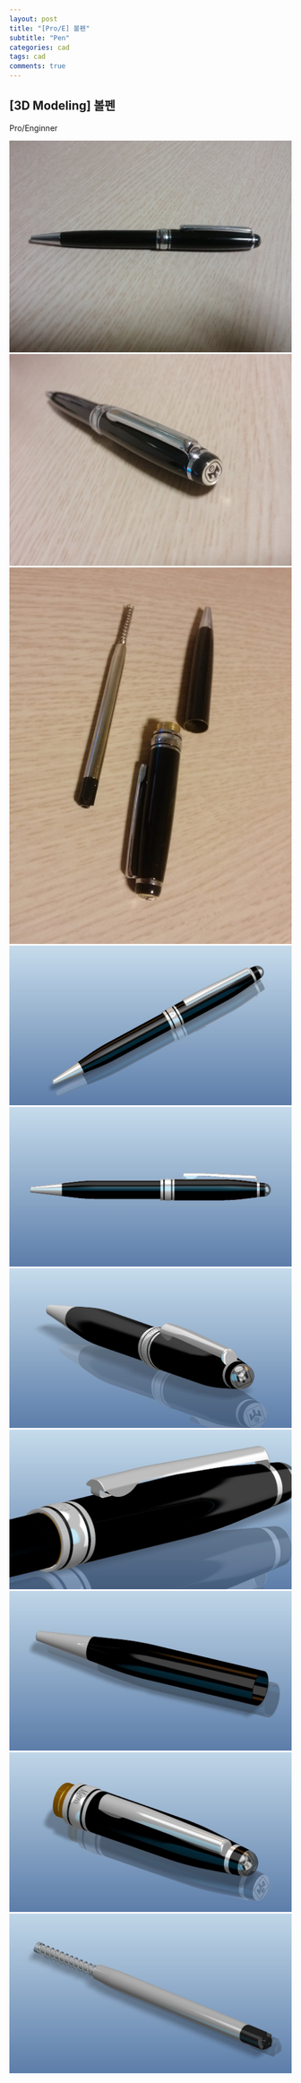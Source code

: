 ```yaml
---
layout: post
title: "[Pro/E] 볼펜"
subtitle: "Pen"
categories: cad
tags: cad
comments: true
---
```


## [3D Modeling] 볼펜
Pro/Enginner<br>

![Alt text](https://github.com/JeongJaeyoung0/JeongJaeyoung0.github.io/blob/master/assets/img/cad/pen_(1).JPG?raw=true)
![Alt text](https://github.com/JeongJaeyoung0/JeongJaeyoung0.github.io/blob/master/assets/img/cad/pen_(2).JPG?raw=true)
![Alt text](https://github.com/JeongJaeyoung0/JeongJaeyoung0.github.io/blob/master/assets/img/cad/pen_(3).JPG?raw=true)
![Alt text](https://github.com/JeongJaeyoung0/JeongJaeyoung0.github.io/blob/master/assets/img/cad/pen_(4).JPG?raw=true)
![Alt text](https://github.com/JeongJaeyoung0/JeongJaeyoung0.github.io/blob/master/assets/img/cad/pen_(5).JPG?raw=true)
![Alt text](https://github.com/JeongJaeyoung0/JeongJaeyoung0.github.io/blob/master/assets/img/cad/pen_(6).JPG?raw=true)
![Alt text](https://github.com/JeongJaeyoung0/JeongJaeyoung0.github.io/blob/master/assets/img/cad/pen_(7).JPG?raw=true)
![Alt text](https://github.com/JeongJaeyoung0/JeongJaeyoung0.github.io/blob/master/assets/img/cad/pen_(8).JPG?raw=true)
![Alt text](https://github.com/JeongJaeyoung0/JeongJaeyoung0.github.io/blob/master/assets/img/cad/pen_(9).JPG?raw=true)
![Alt text](https://github.com/JeongJaeyoung0/JeongJaeyoung0.github.io/blob/master/assets/img/cad/pen_(10).JPG?raw=true)
